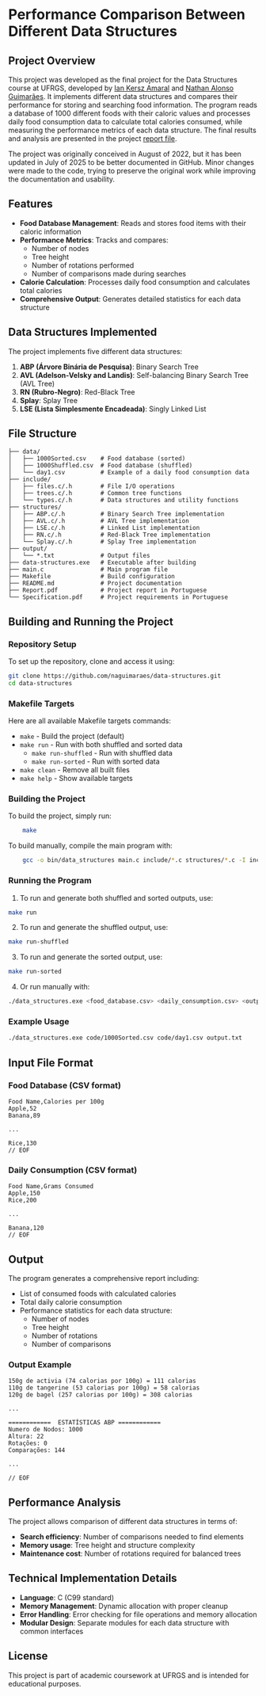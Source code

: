 # Performance Comparison Between Different Data Structures

## Project Overview

This project was developed as the final project for the Data Structures course at UFRGS, developed by [Ian Kersz Amaral](https://github.com/kerszamaral) and [Nathan Alonso Guimarães](https://github.com/naguimaraes). It implements different data structures and compares their performance for storing and searching food information. The program reads a database of 1000 different foods with their caloric values and processes daily food consumption data to calculate total calories consumed, while measuring the performance metrics of each data structure. The final results and analysis are presented in the project [report file](Report.pdf).

The project was originally conceived in August of 2022, but it has been updated in July of 2025 to be better documented in GitHub. Minor changes were made to the code, trying to preserve the original work while improving the documentation and usability.

## Features

- **Food Database Management**: Reads and stores food items with their caloric information
- **Performance Metrics**: Tracks and compares:
  - Number of nodes
  - Tree height
  - Number of rotations performed
  - Number of comparisons made during searches
- **Calorie Calculation**: Processes daily food consumption and calculates total calories
- **Comprehensive Output**: Generates detailed statistics for each data structure

## Data Structures Implemented

The project implements five different data structures:

1. **ABP (Árvore Binária de Pesquisa)**: Binary Search Tree
2. **AVL (Adelson-Velsky and Landis)**: Self-balancing Binary Search Tree (AVL Tree)
3. **RN (Rubro-Negro)**: Red-Black Tree
4. **Splay**: Splay Tree
5. **LSE (Lista Simplesmente Encadeada)**: Singly Linked List

## File Structure

```text
├── data/
│   ├── 1000Sorted.csv    # Food database (sorted)
│   ├── 1000Shuffled.csv  # Food database (shuffled)
│   └── day1.csv          # Example of a daily food consumption data
├── include/
│   ├── files.c/.h        # File I/O operations
│   ├── trees.c/.h        # Common tree functions
│   └── types.c/.h        # Data structures and utility functions
├── structures/
│   ├── ABP.c/.h          # Binary Search Tree implementation
│   ├── AVL.c/.h          # AVL Tree implementation
│   ├── LSE.c/.h          # Linked List implementation
│   ├── RN.c/.h           # Red-Black Tree implementation
│   └── Splay.c/.h        # Splay Tree implementation
├── output/
│   └── *.txt             # Output files
├── data-structures.exe   # Executable after building
├── main.c                # Main program file
├── Makefile              # Build configuration
├── README.md             # Project documentation
├── Report.pdf            # Project report in Portuguese
└── Specification.pdf     # Project requirements in Portuguese
```

## Building and Running the Project

### Repository Setup

To set up the repository, clone and access it using:

```bash
git clone https://github.com/naguimaraes/data-structures.git
cd data-structures
```

### Makefile Targets

Here are all available Makefile targets commands:

- `make` - Build the project (default)
- `make run` - Run with both shuffled and sorted data
  - `make run-shuffled` - Run with shuffled data
  - `make run-sorted` - Run with sorted data
- `make clean` - Remove all built files
- `make help` - Show available targets

### Building the Project

To build the project, simply run:

```bash
    make
```

To build manually, compile the main program with:

```bash
    gcc -o bin/data_structures main.c include/*.c structures/*.c -I include
```

### Running the Program

1. To run and generate both shuffled and sorted outputs, use:

```bash
make run
```

2. To run and generate the shuffled output, use:

```bash
make run-shuffled
```

3. To run and generate the sorted output, use:

```bash
make run-sorted
```

4. Or run manually with:

```bash
./data_structures.exe <food_database.csv> <daily_consumption.csv> <output_file.txt>
```

### Example Usage

```bash
./data_structures.exe code/1000Sorted.csv code/day1.csv output.txt
```

## Input File Format

### Food Database (CSV format)

```csv
Food Name,Calories per 100g
Apple,52
Banana,89

...

Rice,130
// EOF
```

### Daily Consumption (CSV format)

```csv
Food Name,Grams Consumed
Apple,150
Rice,200

...

Banana,120
// EOF
```

## Output

The program generates a comprehensive report including:

- List of consumed foods with calculated calories
- Total daily calorie consumption
- Performance statistics for each data structure:
  - Number of nodes
  - Tree height
  - Number of rotations
  - Number of comparisons

### Output Example

```text
150g de activia (74 calorias por 100g) = 111 calorias
110g de tangerine (53 calorias por 100g) = 58 calorias
120g de bagel (257 calorias por 100g) = 308 calorias

...

============  ESTATÍSTICAS ABP ============
Numero de Nodos: 1000
Altura: 22
Rotações: 0
Comparações: 144

...

// EOF
```

## Performance Analysis

The project allows comparison of different data structures in terms of:

- **Search efficiency**: Number of comparisons needed to find elements
- **Memory usage**: Tree height and structure complexity
- **Maintenance cost**: Number of rotations required for balanced trees

## Technical Implementation Details

- **Language**: C (C99 standard)
- **Memory Management**: Dynamic allocation with proper cleanup
- **Error Handling**: Error checking for file operations and memory allocation
- **Modular Design**: Separate modules for each data structure with common interfaces

## License

This project is part of academic coursework at UFRGS and is intended for educational purposes.
